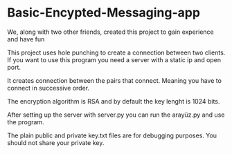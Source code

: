# Basic-Encypted-Messaging-app
We, along with two other friends, created this project to gain experience and have fun

This project uses hole punching to create a connection between two clients.
If you want to use this program you need a server with a static ip and open port.

It creates connection between the pairs that connect. Meaning you have to connect in
successive order.

The encryption algorithm is RSA and by default the key lenght is 1024 bits.

After setting up the server with server.py you can run the arayüz.py and use the program.

The plain public and private key.txt files are for debugging purposes. You should not share your private key.
